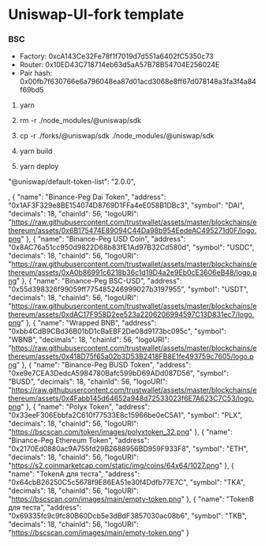 # Uniswap-UI-fork template

### BSC

- Factory: 0xcA143Ce32Fe78f1f7019d7d551a6402fC5350c73
- Router: 0x10ED43C718714eb63d5aA57B78B54704E256024E
- Pair hash: 0x00fb7f630766e6a796048ea87d01acd3068e8ff67d078148a3fa3f4a84f69bd5

 1. yarn 
 
 2. rm -r ./node_modules/@uniswap/sdk
 
 3. cp -r ./forks/@uniswap/sdk ./node_modules/@uniswap/sdk
 
 4. yarn build
 
 5. yarn deploy  
  


 "@uniswap/default-token-list": "2.0.0",


,
    {
      "name": "Binance-Peg Dai Token",
      "address": "0x1AF3F329e8BE154074D8769D1FFa4eE058B1DBc3",
      "symbol": "DAI",
      "decimals": 18,
      "chainId": 56,
      "logoURI": "https://raw.githubusercontent.com/trustwallet/assets/master/blockchains/ethereum/assets/0x6B175474E89094C44Da98b954EedeAC495271d0F/logo.png"
    },
    {
      "name": "Binance-Peg USD Coin",
      "address": "0x8AC76a51cc950d9822D68b83fE1Ad97B32Cd580d",
      "symbol": "USDC",
      "decimals": 18,
      "chainId": 56,
      "logoURI": "https://raw.githubusercontent.com/trustwallet/assets/master/blockchains/ethereum/assets/0xA0b86991c6218b36c1d19D4a2e9Eb0cE3606eB48/logo.png"
    },
    {
      "name": "Binance-Peg BSC-USD",
      "address": "0x55d398326f99059ff775485246999027b3197955",
      "symbol": "USDT",
      "decimals": 18,
      "chainId": 56,
      "logoURI": "https://raw.githubusercontent.com/trustwallet/assets/master/blockchains/ethereum/assets/0xdAC17F958D2ee523a2206206994597C13D831ec7/logo.png"
    },
    {
      "name": "Wrapped BNB",
      "address": "0xbb4CdB9CBd36B01bD1cBaEBF2De08d9173bc095c",
      "symbol": "WBNB",
      "decimals": 18,
      "chainId": 56,
      "logoURI": "https://raw.githubusercontent.com/trustwallet/assets/master/blockchains/ethereum/assets/0x418D75f65a02b3D53B2418FB8E1fe493759c7605/logo.png"
    },
    {
      "name": "Binance-Peg BUSD Token",
      "address": "0xe9e7CEA3DedcA5984780Bafc599bD69ADd087D56",
      "symbol": "BUSD",
      "decimals": 18,
      "chainId": 56,
      "logoURI": "https://raw.githubusercontent.com/trustwallet/assets/master/blockchains/ethereum/assets/0x4Fabb145d64652a948d72533023f6E7A623C7C53/logo.png"
    },
    {
      "name": "Polyx Token",
      "address": "0x33eeF306Ebbfa2C610f77533E8c15966be0eC5A1",
      "symbol": "PLX",
      "decimals": 18,
      "chainId": 56,
      "logoURI": "https://bscscan.com/token/images/polyxtoken_32.png"
    },
    {
      "name": "Binance-Peg Ethereum Token",
      "address": "0x2170Ed0880ac9A755fd29B2688956BD959F933F8",
      "symbol": "ETH",
      "decimals": 18,
      "chainId": 56,
      "logoURI": "https://s2.coinmarketcap.com/static/img/coins/64x64/1027.png"
    },
    {
      "name": "TokenA для теста",
      "address": "0x64cbB26250C5c5678f9E86EA51e30f4Ddfb77E7C",
      "symbol": "TKA",
      "decimals": 18,
      "chainId": 56,
      "logoURI": "https://bscscan.com/images/main/empty-token.png"
    },
    {
      "name": "TokenB для теста",
      "address": "0x69335fc9c9fc80B60Dcb5e3dBdF3857030ac08b6",
      "symbol": "TKB",
      "decimals": 18,
      "chainId": 56,
      "logoURI": "https://bscscan.com/images/main/empty-token.png"
    }